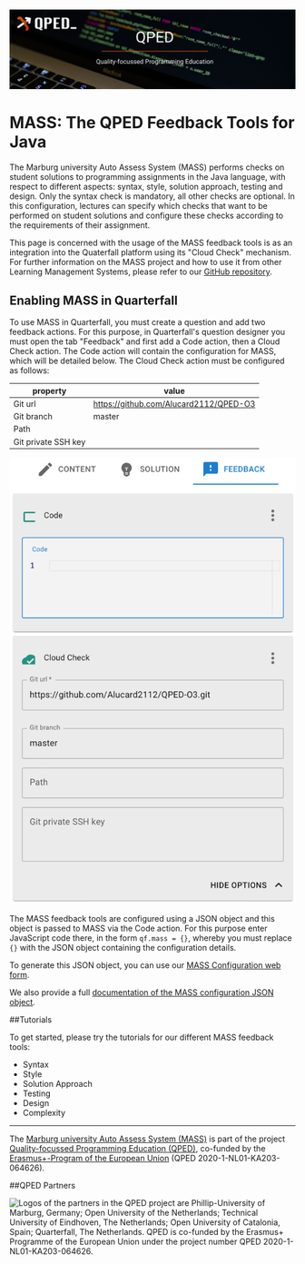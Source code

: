 ![Logo of the QPED project.](images/qped-banner.png)

# MASS: The QPED Feedback Tools for Java

The Marburg university Auto Assess System (MASS) performs checks on
student solutions to programming assignments in the Java language, with
respect to different aspects: syntax, style, solution approach, testing
and design. Only the syntax check is mandatory, all other checks are
optional. In this configuration, lectures can specify which checks
that want to be performed on student solutions and configure these
checks according to the requirements of their assignment.

This page is concerned with the usage of the MASS feedback tools is as
an integration into the Quaterfall platform using its "Cloud Check" mechanism.
For further information on the MASS project and how to use it from other
Learning Management Systems, please refer to our [GitHub repository](https://github.com/Alucard2112/QPED-O3).

## Enabling MASS in Quarterfall

To use MASS in Quarterfall, you must create a question and add two feedback
actions. For this purpose, in Quarterfall's question designer you must open
the tab "Feedback" and first add a Code action, then a Cloud Check action.
The Code action will contain the configuration for MASS, which will be detailed
below. The Cloud Check action must be configured as follows:

| property            | value                                  |
|---------------------|----------------------------------------|
| Git url             | https://github.com/Alucard2112/QPED-O3 |
| Git branch          | master                                 |
| Path                |                                        |
| Git private SSH key |                                        |

![Screenshot of configuring the MASS Cloud Check in Quarterfall.](images/quarterfall-cloudcheck.png)

The MASS feedback tools are configured using a JSON object and this object is
passed to MASS via the Code action. For this purpose enter JavaScript code there,
in the form ```qf.mass = {}```, whereby you must replace ```{}``` with the JSON object
containing the configuration details.

To generate this JSON object, you can use our [MASS Configuration web form](index.html).

We also provide a full [documentation of the MASS configuration JSON object](mass.md).

##Tutorials

To get started, please try the tutorials for our different MASS feedback tools:

* Syntax
* Style
* Solution Approach
* Testing
* Design
* Complexity

---

The [Marburg university Auto Assess System (MASS)](http://qped.github.io) is part of the project [Quality-focussed Programming Education (QPED)](https://qped.eu), co-funded by the [Erasmus+-Program of the European Union](https://erasmus-plus.ec.europa.eu) (QPED 2020-1-NL01-KA203-064626).

##QPED Partners

![Logos of the partners in the QPED project are Phillip-University of Marburg, Germany;
Open University of the Netherlands; Technical University of Eindhoven, The Netherlands;
Open University of Catalonia, Spain; Quarterfall, The Netherlands. QPED is co-funded by the Erasmus+ Programme of the European Union under the project number
QPED 2020-1-NL01-KA203-064626.](images/partners.png)